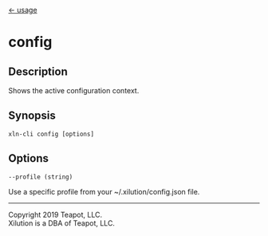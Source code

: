 [<- usage](../../usage.md)

# config

## Description

Shows the active configuration context.

## Synopsis

```
xln-cli config [options]
```

## Options

`--profile (string)`

Use a specific profile from your ~/.xilution/config.json file.

---
Copyright 2019 Teapot, LLC.  
Xilution is a DBA of Teapot, LLC.
